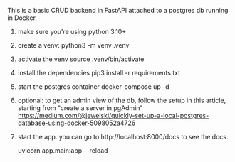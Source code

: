 This is a basic CRUD backend in FastAPI attached to a postgres db running in Docker. 

1. make sure you're using python 3.10+

2. create a venv:
    python3 -m venv .venv
3. activate the venv
    source .venv/bin/activate

4. install the dependencies
    pip3 install -r requirements.txt

5. start the postgres container 
    docker-compose up -d

6. optional: to get an admin view of the db, follow the setup in this article, starting from "create a server in pgAdmin" https://medium.com/@jewelski/quickly-set-up-a-local-postgres-database-using-docker-5098052a4726

7. start the app. you can go to http://localhost:8000/docs to see the docs.

    uvicorn app.main:app --reload
